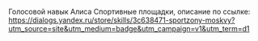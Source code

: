 Голосовой навык Алиса Спортивные площадки, описание по ссылке:
https://dialogs.yandex.ru/store/skills/3c638471-sportzony-moskvy?utm_source=site&utm_medium=badge&utm_campaign=v1&utm_term=d1